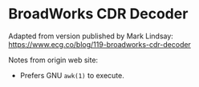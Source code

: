 # BroadWorks CDR Decoder

Adapted from version published by Mark Lindsay:
https://www.ecg.co/blog/119-broadworks-cdr-decoder

Notes from origin web site:

- Prefers GNU `awk(1)` to execute.

